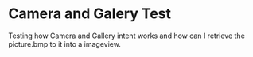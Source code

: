 # Camera and Galery Test
Testing how Camera and Gallery intent works and how can I retrieve the picture.bmp to it into a imageview.
